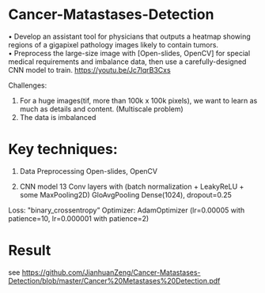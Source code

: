 # Cancer-Matastases-Detection
• Develop an assistant tool for physicians that outputs a heatmap showing regions of a gigapixel pathology images likely to contain tumors.<br/>
• Preprocess the large-size image with [Open-slides, OpenCV] for special medical requirements and imbalance data, then use a carefully-designed CNN model to train. https://youtu.be/Jc7lqrB3Cxs

Challenges:
1. For a huge images(tif, more than 100k x 100k pixels), we want to learn as much as details and content. (Multiscale problem) 
2. The data is imbalanced

# Key techniques:
1. Data Preprocessing
Open-slides, OpenCV

2. CNN model
13 Conv layers with (batch normalization + LeakyReLU + some MaxPooling2D)
GloAvgPooling
Dense(1024), dropout=0.25

Loss: "binary_crossentropy”
Optimizer:  AdamOptimizer (lr=0.00005 with patience=10,  lr=0.000001 with patience=2)

# Result
see https://github.com/JianhuanZeng/Cancer-Matastases-Detection/blob/master/Cancer%20Metastases%20Detection.pdf

